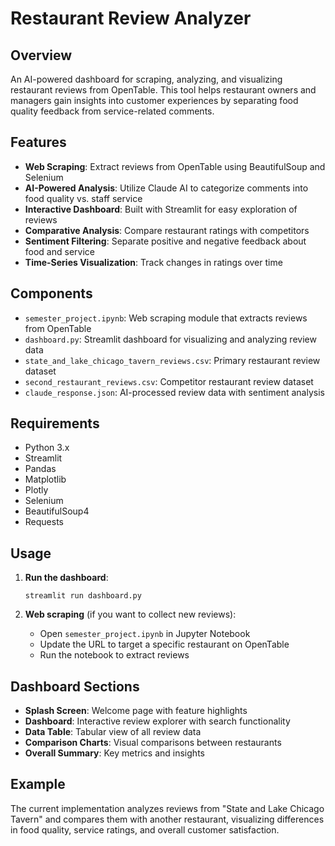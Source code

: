# Restaurant Review Analyzer

## Overview
An AI-powered dashboard for scraping, analyzing, and visualizing restaurant reviews from OpenTable. This tool helps restaurant owners and managers gain insights into customer experiences by separating food quality feedback from service-related comments.

## Features
- **Web Scraping**: Extract reviews from OpenTable using BeautifulSoup and Selenium
- **AI-Powered Analysis**: Utilize Claude AI to categorize comments into food quality vs. staff service
- **Interactive Dashboard**: Built with Streamlit for easy exploration of reviews
- **Comparative Analysis**: Compare restaurant ratings with competitors
- **Sentiment Filtering**: Separate positive and negative feedback about food and service
- **Time-Series Visualization**: Track changes in ratings over time

## Components
- `semester_project.ipynb`: Web scraping module that extracts reviews from OpenTable
- `dashboard.py`: Streamlit dashboard for visualizing and analyzing review data
- `state_and_lake_chicago_tavern_reviews.csv`: Primary restaurant review dataset
- `second_restaurant_reviews.csv`: Competitor restaurant review dataset
- `claude_response.json`: AI-processed review data with sentiment analysis

## Requirements
- Python 3.x
- Streamlit
- Pandas
- Matplotlib
- Plotly
- Selenium
- BeautifulSoup4
- Requests

## Usage
1. **Run the dashboard**:
   ```
   streamlit run dashboard.py
   ```

2. **Web scraping** (if you want to collect new reviews):
   - Open `semester_project.ipynb` in Jupyter Notebook
   - Update the URL to target a specific restaurant on OpenTable
   - Run the notebook to extract reviews

## Dashboard Sections
- **Splash Screen**: Welcome page with feature highlights
- **Dashboard**: Interactive review explorer with search functionality
- **Data Table**: Tabular view of all review data
- **Comparison Charts**: Visual comparisons between restaurants
- **Overall Summary**: Key metrics and insights

## Example
The current implementation analyzes reviews from "State and Lake Chicago Tavern" and compares them with another restaurant, visualizing differences in food quality, service ratings, and overall customer satisfaction.
